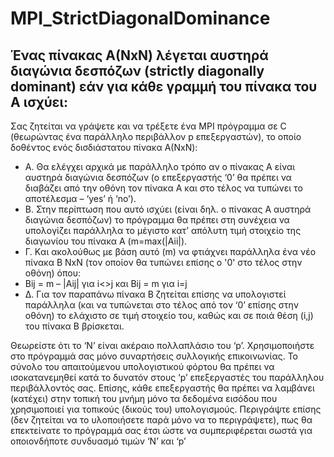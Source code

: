 # MPI_StrictDiagonalDominance

Ένας πίνακας Α(NxN) λέγεται αυστηρά διαγώνια δεσπόζων (strictly diagonally
dominant) εάν για κάθε γραμμή του πίνακα του Α ισχύει:
- 

Σας ζητείται να γράψετε και να τρέξετε ένα MPI πρόγραμμα σε C (θεωρώντας ένα
παράλληλο περιβάλλον p επεξεργαστών), το οποίο δοθέντος ενός δισδιάστατου
πίνακα Α(ΝxN):
- Α. Θα ελέγχει αρχικά με παράλληλο τρόπο αν ο πίνακας Α είναι αυστηρά διαγώνια
δεσπόζων (ο επεξεργαστής ‘0’ θα πρέπει να διαβάζει από την οθόνη τον πίνακα Α και
στο τέλος να τυπώνει το αποτέλεσμα – ‘yes’ ή ‘no’).
- Β. Στην περίπτωση που αυτό ισχύει (είναι δηλ. ο πίνακας Α αυστηρά διαγώνια
δεσπόζων) το πρόγραμμα θα πρέπει στη συνέχεια να υπολογίζει παράλληλα το
μέγιστο κατ’ απόλυτη τιμή στοιχείο της διαγωνίου του πίνακα Α (m=max(|Aii|).
- Γ. Kαι ακολούθως με βάση αυτό (m) να φτιάχνει παράλληλα ένα νέο πίνακα Β ΝxN
(τον οποίον θα τυπώνει επίσης ο '0' στο τέλος στην οθόνη) όπου:
 - Bij = m – |Aij| για i<>j και Bij = m για i=j
- Δ. Για τον παραπάνω πίνακα Β ζητείται επίσης να υπολογιστεί παράλληλα (και να
τυπώνεται στο τέλος από τον ‘0’ επίσης στην οθόνη) το ελάχιστο σε τιμή στοιχείο
του, καθώς και σε ποιά θέση (i,j) του πίνακα Β βρίσκεται.

Θεωρείστε ότι το ‘N’ είναι ακέραιο πολλαπλάσιο του ‘p’. Χρησιμοποιήστε στο
πρόγραμμά σας μόνο συναρτήσεις συλλογικής επικοινωνίας.
Το σύνολο του απαιτούμενου υπολογιστικού φόρτου θα πρέπει να ισοκατανεμηθεί
κατά το δυνατόν στους ‘p’ επεξεργαστές του παράλληλου περιβάλλοντός σας.
Επίσης, κάθε επεξεργαστής θα πρέπει να λαμβάνει (κατέχει) στην τοπική του μνήμη
μόνο τα δεδομένα εισόδου που χρησιμοποιεί για τοπικούς (δικούς του) υπολογισμούς.
Περιγράψτε επίσης (δεν ζητείται να το υλοποιήσετε παρά μόνο να το περιγράψετε),
πως θα επεκτείνατε το πρόγραμμά σας έτσι ώστε να συμπεριφέρεται σωστά για
οποιονδήποτε συνδυασμό τιμών ‘Ν’ και ‘p’
